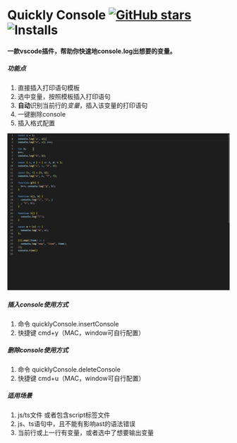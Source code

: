 # Quickly Console [![GitHub stars](https://img.shields.io/github/stars/eloen1998/quickly-console.svg?style=?style=flat-square&logo=appveyor&?style=social&logo=appveyor&label=Star)](https://github.com/eloen1998/quickly-console) ![Installs](https://img.shields.io/visual-studio-marketplace/azure-devops/installs/total/eloen.quickly-console?style=flat-square)

#### 一款vscode插件，帮助你快速地console.log出想要的变量。

##### 功能点
1. 直接插入打印语句模板
2. 选中变量，按照模板插入打印语句
3. **自动**识别当前行的*变量*，插入该变量的打印语句
4. 一键删除console
5. 插入格式配置

![使用示例](https://raw.githubusercontent.com/eloen1998/quickly-console/main/static/screenshots.gif)



##### 插入console使用方式
1. 命令 quicklyConsole.insertConsole
2. 快捷键 cmd+y（MAC，window可自行配置）


##### 删除console使用方式
1. 命令 quicklyConsole.deleteConsole
2. 快捷键 cmd+u（MAC，window可自行配置）


##### 适用场景
1. js/ts文件 或者包含script标签文件
2. js、ts语句中，且不能有影响ast的语法错误
3. 当前行或上一行有变量，或者选中了想要输出变量
